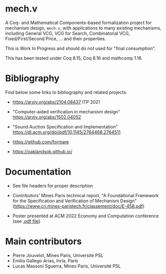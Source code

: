 # mech.v

A Coq- and Mathematical Components-based formalization project for
mechanism design, `mech.v`, with applications to many existing
mechanisms, including General VCG, VCG for Search, Combinatorial VCG,
Fixed/First/Second Price, ... and their properties.

This is Work In Progress and should do not used for "final
consumption".

This has been tested under Coq 8.15, Coq 8.16 and mathcomp 1.16.

# Bibliography

Find below some links to bibliography and related projects:

- https://arxiv.org/abs/2104.08437
  ITP 2021

- "Computer-aided verification in mechanism design"
  https://arxiv.org/abs/1502.04052

- "Sound Auction Specification and Implementation"
  https://dl.acm.org/doi/pdf/10.1145/2764468.2764511

- https://github.com/formare

- https://oaklandsok.github.io/

# Documentation

- See file headers for proper description

- Contributors' Mines Paris technical report, "A Foundational Framework for the Specification and Verification of Mechanism Design" (https://www.cri.mines-paristech.fr/classement/doc/E-458.pdf)

- Poster presented at ACM 2022 Economy and Computation conference (see [.pdf file](2022-EC-poster/EC%20Poster%20landscape.pdf))

# Main contributors

- Pierre Jouvelot, Mines Paris, Université PSL
- Emilio Gallego Arias, Inria, Paris
- Lucas Massoni Sguerra, Mines Paris, Université PSL

